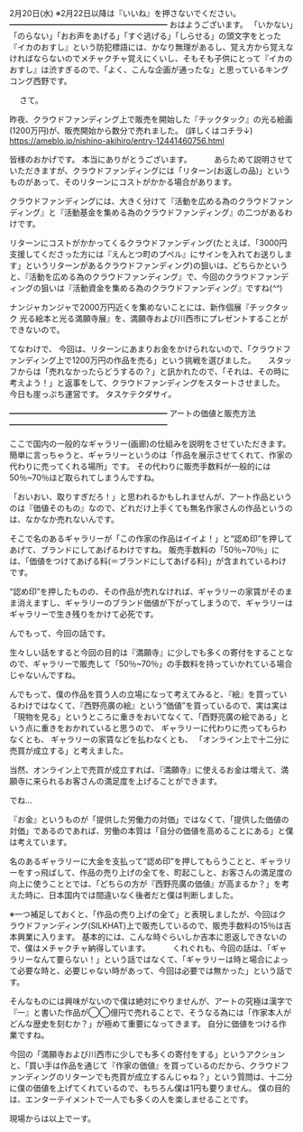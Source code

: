 2月20日(水) ※2月22日以降は『いいね』を押さないでください。
━━━━━━━━━━━━━━━━━━━━
おはようございます。
「いかない」「のらない」「おお声をあげる」「すぐ逃げる」「しらせる」の頭文字をとった『イカのおすし』という防犯標語には、かなり無理があるし、覚え方から覚えなければならないのでメチャクチャ覚えにくいし、そもそも子供にとって『イカのおすし』は渋すぎるので、「よく、こんな企画が通ったな」と思っているキングコング西野です。

　
さて。

昨夜、クラウドファンディング上で販売を開始した『チックタック』の光る絵画(1200万円)が、販売開始から数分で売れました。
(詳しくはコチラ↓)
https://ameblo.jp/nishino-akihiro/entry-12441460756.html

皆様のおかげです。
本当にありがとうございます。
　
　
あらためて説明させていただきますが、クラウドファンディングには「リターン(お返しの品)」というものがあって、そのリターンにコストがかかる場合があります。

クラウドファンディングには、大きく分けて『活動を広める為のクラウドファンディング』と『活動基金を集める為のクラウドファンディング』の二つがあるわけです。

リターンにコストがかかってくるクラウドファンディング(たとえば、「3000円支援してくださった方には『えんとつ町のプペル』にサインを入れてお送りします」というリターンがあるクラウドファンディング)の狙いは、どちらかというと、『活動を広める為のクラウドファンディング』で、今回のクラウドファンディングの狙いは『活動資金を集める為のクラウドファンディング』ですね(*^^*)

ナンジャカンジャで2000万円近くを集めないことには、新作個展『チックタック 光る絵本と光る満願寺展』を、満願寺および川西市にプレゼントすることができないので。

てなわけで、
今回は、リターンにあまりお金をかけられないので、「クラウドファンディング上で1200万円の作品を売る」という挑戦を選びました。
　
スタッフからは「売れなかったらどうするの？」と訊かれたので、「それは、その時に考えよう！」と返事をして、クラウドファンディングをスタートさせました。
今日も崖っぷち運営です。
タスケテクダサイ。

━━━━━━━━━━━━━━━━━━━━
アートの価値と販売方法
━━━━━━━━━━━━━━━━━━━━

ここで国内の一般的なギャラリー(画廊)の仕組みを説明をさせていただきます。
簡単に言っちゃうと、ギャラリーというのは「作品を展示させてくれて、作家の代わりに売ってくれる場所」です。
その代わりに販売手数料が一般的には50％~70％ほど取られてしまうんですね。

「おいおい、取りすぎだろ！」と思われるかもしれませんが、アート作品というのは『価値そのもの』なので、どれだけ上手くても無名作家さんの作品というのは、なかなか売れないんです。

そこで名のあるギャラリーが「この作家の作品はイイよ！」と“認め印”を押してあげて、ブランドにしてあげるわけですね。
販売手数料の「50％~70％」には、「価値をつけてあげる料(＝ブランドにしてあげる料)」が含まれているわけです。

“認め印”を押したものの、その作品が売れなければ、ギャラリーの家賃がそのまま消えますし、ギャラリーのブランド価値が下がってしまうので、ギャラリーはギャラリーで生き残りをかけて必死です。

んでもって、今回の話です。

生々しい話をすると今回の目的は『満願寺』に少しでも多くの寄付をすることなので、ギャラリーで販売して「50％~70％」の手数料を持っていかれている場合じゃないんですね。

んでもって、僕の作品を買う人の立場になって考えてみると、『絵』を買っているわけではなくて、『西野亮廣の絵』という“価値”を買っているので、実は実は「現物を見る」というところに重きをおいてなくて、「西野亮廣の絵である」という点に重きをおかれていると思うので、
ギャラリーに代わりに売ってもらわなくとも、
ギャラリーの家賃などを払わなくとも、
「オンライン上で十二分に売買が成立する」と考えました。

当然、オンライン上で売買が成立すれば、『満願寺』に使えるお金は増えて、満願寺に来られるお客さんの満足度を上げることができます。

でね…

『お金』というものが「提供した労働力の対価」ではなくて、「提供した価値の対価」であるのであれば、労働の本質は「自分の価値を高めることにある」と僕は考えています。

名のあるギャラリーに大金を支払って“認め印”を押してもらうことと、ギャラリーをすっ飛ばして、作品の売り上げの全てを、町起こしと、お客さんの満足度の向上に使うこととでは、「どちらの方が『西野亮廣の価値』が高まるか？」を考えた時に、日本国内では間違いなく後者だと僕は判断しました。

※一つ補足しておくと、「作品の売り上げの全て」と表現しましたが、今回はクラウドファンディング(SILKHAT)上で販売しているので、販売手数料の15％は吉本興業に入ります。
基本的には、こんな時ぐらいしか吉本に恩返しできないので、僕はメチャクチャ納得しています。
　
　
くれぐれも、今回の話は、「ギャラリーなんて要らない！」という話ではなくて、「ギャラリーは時と場合によって必要な時と、必要じゃない時があって、今回は必要では無かった」という話です。

そんなものには興味がないので僕は絶対にやりませんが、アートの究極は漢字で『一』と書いた作品が◯◯億円で売れることで、そうなる為には「作家本人がどんな歴史を刻むか？」が極めて重要になってきます。
自分に価値をつける作業ですね。

今回の「満願寺および川西市に少しでも多くの寄付をする」というアクションと、「買い手は作品を通じて『作家の価値』を買っているのだから、クラウドファンディングのリターンでも売買が成立するんじゃね？」という質問は、十二分に僕の価値を上げてくれているので、もちろん僕は1円も要りません。
僕の目的は、エンターテイメントで一人でも多くの人を楽しませることです。

現場からは以上でーす。
